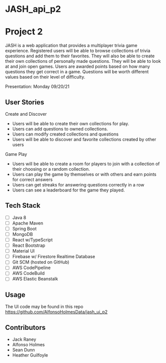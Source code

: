 # JASH_api_p2

# Project 2

JASH is a web application that provides a multiplayer trivia game experience. Registered users will be able to browse collections of trivia questions and add them to their favorites. They will also be able to create their own collections of personally made questions. They will be able to look at and join open games. Users are awarded points based on how many questions they get correct in a game. Questions will be worth different values based on their level of difficulty.

Presentation: Monday 09/20/21

## User Stories

Create and Discover
- Users will be able to create their own collections for play.
- Users can add questions to owned collections.
- Users can modify created collections and questions
- Users will be able to discover and favorite collections created by other users

Game Play 
- Users will be able to create a room for players to join with a collection of their choosing or a random collection. 
- Users can play the game by themselves or with others and earn points for correct answers
- Users can get streaks for answering questions correctly in a row
- Users can see a leaderboard for the game they played. 
 

## Tech Stack
- [ ] Java 8
- [ ] Apache Maven
- [ ] Spring Boot
- [ ] MongoDB
- [ ] React w/TypeScript
- [ ] React Bootstrap
- [ ] Material UI
- [ ] Firebase w/ Firestore Realtime Database
- [ ] Git SCM (hosted on GitHub)
- [ ] AWS CodePipeline
- [ ] AWS CodeBuild
- [ ] AWS Elastic Beanstalk

## Usage
The UI code may be found in this repo https://github.com/AlfonsoHolmesData/jash_ui_p2

## Contributors
- Jack Raney
- Alfonso Holmes
- Sean Dunn
- Heather Guilfoyle


